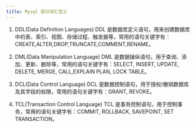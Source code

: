 ```yaml
---
title: Mysql 部分词汇含义
---
```


1. DDL(Data Definition Languages)
DDL 是数据库定义语句，用来创建数据库中的表、索引、视图、存储过程、触发器等，常用的语句关键字有：CREATE,ALTER,DROP,TRUNCATE,COMMENT,RENAME。

2. DML(Data Manipulation Language) 
DML 是数据操纵语句，用于查询、添加、更新、删除等，常用的语句关键字有：SELECT, INSERT, UPDATE, DELETE, MERGE, CALL,EXPLAIN PLAN, LOCK TABLE。

3. DCL(Data Control Language) 
DCL 是数据控制语句，用于授权/撤销数据库及其字段的权限，常用的语句关键字有：GRANT, REVOKE。

4. TCL(Transaction Control Language) 
TCL 是事务控制语句，用于控制事务，常用的语句关键字有：COMMIT, ROLLBACK, SAVEPOINT, SET TRANSACTION。
